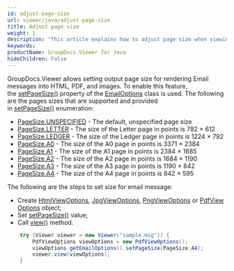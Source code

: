 ```yaml
---
id: adjust-page-size
url: viewer/java/adjust-page-size
title: Adjust page size
weight: 1
description: "This article explains how to adjust page size when viewing E-Mail Messages with GroupDocs.Viewer within your Java applications."
keywords: 
productName: GroupDocs.Viewer for Java
hideChildren: False
---
```

GroupDocs.Viewer allows setting output page size for rendering Email messages into HTML, PDF, and images. To enable this feature, the [setPageSize()](https://reference.groupdocs.com/viewer/java/com.groupdocs.viewer.options/EmailOptions#setPageSize(int)) property of the [EmailOptions](https://reference.groupdocs.com/viewer/java/com.groupdocs.viewer.options/EmailOptions) class is used. The following are the pages sizes that are supported and provided in [setPageSize()](https://reference.groupdocs.com/viewer/java/com.groupdocs.viewer.options/EmailOptions#setPageSize(int)) enumeration:

* [PageSize.UNSPECIFIED](https://reference.groupdocs.com/viewer/java/com.groupdocs.viewer.options/PageSize#UNSPECIFIED) - The default, unspecified page size
* [PageSize.LETTER](https://reference.groupdocs.com/viewer/java/com.groupdocs.viewer.options/PageSize#LETTER) - The size of the Letter page in points is 792 × 612
* [PageSize.LEDGER](https://reference.groupdocs.com/viewer/java/com.groupdocs.viewer.options/PageSize#LEDGER) - The size of the Ledger page in points is 1224 × 792
* [PageSize.A0](https://reference.groupdocs.com/viewer/java/com.groupdocs.viewer.options/PageSize#A0) - The size of the A0 page in points is 3371 × 2384
* [PageSize.A1](https://reference.groupdocs.com/viewer/java/com.groupdocs.viewer.options/PageSize#A1) - The size of the A1 page in points is 2384 × 1685
* [PageSize.A2](https://reference.groupdocs.com/viewer/java/com.groupdocs.viewer.options/PageSize#A2) - The size of the A2 page in points is 1684 × 1190
* [PageSize.A3](https://reference.groupdocs.com/viewer/java/com.groupdocs.viewer.options/PageSize#A3) - The size of the A3 page in points is 1190 × 842
* [PageSize.A4](https://reference.groupdocs.com/viewer/java/com.groupdocs.viewer.options/PageSize#A4) - The size of the A4 page in points is 842 × 595

The following are the steps to set size for email message:

* Create [HtmlViewOptions](https://reference.groupdocs.com/viewer/java/com.groupdocs.viewer.options/HtmlViewOptions), [JpgViewOptions](https://reference.groupdocs.com/viewer/java/com.groupdocs.viewer.options/JpgViewOptions), [PngViewOptions](https://reference.groupdocs.com/viewer/java/com.groupdocs.viewer.options/PngViewOptions) or [PdfViewOptions](https://reference.groupdocs.com/viewer/java/com.groupdocs.viewer.options/PdfViewOptions) object;
* Set [setPageSize()](https://reference.groupdocs.com/viewer/java/com.groupdocs.viewer.options/EmailOptions#setPageSize(int)) value;
* Call [view()](https://reference.groupdocs.com/viewer/java/com.groupdocs.viewer/Viewer#view(com.groupdocs.viewer.options.ViewOptions)) method.

```java
    try (Viewer viewer = new Viewer("sample.msg")) {
        PdfViewOptions viewOptions = new PdfViewOptions();
        viewOptions.getEmailOptions().setPageSize(PageSize.A4);
        viewer.view(viewOptions);
    }
```
